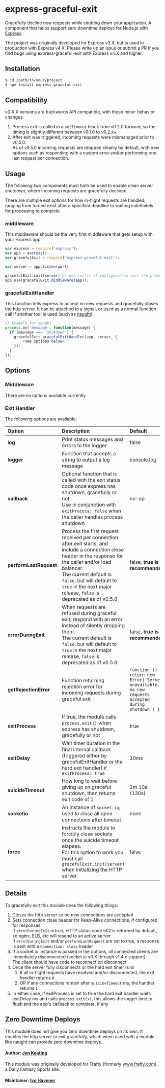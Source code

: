 # express-graceful-exit

Gracefully decline new requests while shutting down your application. A component that helps support zero downtime deploys for Node.js with [Express](http://expressjs.com/).

The project was originally developed for Express v3.X, but is used in production with Express v4.X. Please write up an issue or submit a PR if you find bugs using express-graceful-exit with Express v4.X and higher.

## Installation

```` bash
$ cd /path/to/your/project
$ npm install express-graceful-exit
````

## Compatibility

v0.X.X versions are backwards API compatible, with these minor behavior changes:
1. Process exit is called in a `setTimeout` block from v0.2.0 forward, so the timing is slightly different between v0.1.0 to v0.2.x+.
2. After exit was triggered, incoming requests were mismanaged prior to v0.5.0. <br> As of v0.5.0 incoming requests are dropped cleanly by default, with new options such as responding with a custom error and/or performing one last request per connection.

## Usage

The following two components must both be used to enable clean server shutdown, where incoming requests are gracefully declined.

There are multiple exit options for how in-flight requests are handled, ranging from forced exist after a specified deadline to waiting indefinitely for processing to complete.

### middleware

This middleware should be the very first middleware that gets setup with your Express app.

```` javascript
var express = require('express');
var app = express();
var gracefulExit = require('express-graceful-exit');

var server = app.listen(port)

gracefulExit.init(server) // use init() if configured to exit the process after timeout
app.use(gracefulExit.middleware(app));
````

### gracefulExitHandler

This function tells express to accept no new requests and gracefully closes the http server. It can be attached to a signal, or used as a normal function call if another tool is used (such as [naught](https://github.com/indabamusic/naught)).

```` javascript
// Example for naught
process.on('message', function(message) {
  if (message === 'shutdown') {
    gracefulExit.gracefulExitHandler(app, server, {
        <see options below>
    });
  }
});
````

## Options

### Middleware

There are no options available currently.

### Exit Handler

The following options are available:

 Option              |  Description                                     |  Default
 :------------------ |  :---------------------------------------------- |  :-------
 __log__             |  Print status messages and errors to the logger  |  false
 __logger__          |  Function that accepts a string to output a log message  |  console.log
 __callback__        |  Optional function that is called with the exit status code once express has shutdown, gracefully or not <br> Use in conjunction with  `exitProcess: false` when the caller handles process shutdown  |  no-op
 __performLastRequest__ |  Process the first request received per connection after exit starts, and include a connection close header in the response for the caller and/or load balancer. <br> The current default is `false`, but will default to `true` in the next major release, `false` is deprecated as of v0.5.0 |  false, **true is recommended**
 __errorDuringExit__ |  When requests are refused during graceful exit, respond with an error instead of silently dropping them. <br> The current default is `false`, but will default to `true` in the next major release, `false` is deprecated as of v0.5.0 |  false, **true is recommended**
 __getRejectionError__  |  Function returning rejection error for incoming requests during graceful exit | `function () { return new Error('Server unavailable, no new requests accepted during shutdown') }`
 __exitProcess__      |  If true, the module calls `process.exit()` when express has shutdown, gracefully or not  |  true
 __exitDelay__       |  Wait timer duration in the final internal callback (triggered either by gracefulExitHandler or the hard exit handler) if `exitProcess: true`  |  10ms
  __suicideTimeout__ |  How long to wait before giving up on graceful shutdown, then returns exit code of 1  |  2m 10s (130s)
 __socketio__        |  An instance of `socket.io`, used to close all open connections after timeout  |  none
 __force__           |  Instructs the module to forcibly close sockets once the suicide timeout elapses. <br> For this option to work you must call `gracefulExit.init(server)` when initializing the HTTP server  |  false

## Details

To gracefully exit this module does the following things:

1. Closes the http server so no new connections are accepted
2. Sets connection close header for Keep-Alive connections, if configured for responses</br> If `errorDuringExit` is true, HTTP status code 502 is returned by default, so nginx, ELB, etc will resend to an active server</br> If `errorDuringExit` and/or `performLastRequest` are set to true, a response is sent with a `Connection: close` header
3. If a socket.io instance is passed in the options, all connected clients are immediately disconnected (socket.io v0.X through v1.4.x support)</br> The client should have code to reconnect on disconnect
4. Once the server fully disconnects or the hard exit timer runs
    1. If all in-flight requests have resolved and/or disconnected, the exit handler returns `0`
    2. OR if any connections remain after `suicideTimeout` ms, the handler returns `1`
5. In either case, if exitProcess is set to true the hard exit handler waits exitDelay ms and calls `process.exit(x)`, this allows the logger time to flush and the app's callback to complete, if any

## Zero Downtime Deploys

This module does not give you zero downtime deploys on its own. It enables the http server to exit gracefully, which when used with a module like naught can provide zero downtime deploys.

#### Author: [Jon Keating](http://twitter.com/emostar)
This module was originally developed for Frafty (formerly www.frafty.com), a Daily Fantasy Sports site.
#### Maintainer: [Ivo Havener](https://github.com/ivolucien)

